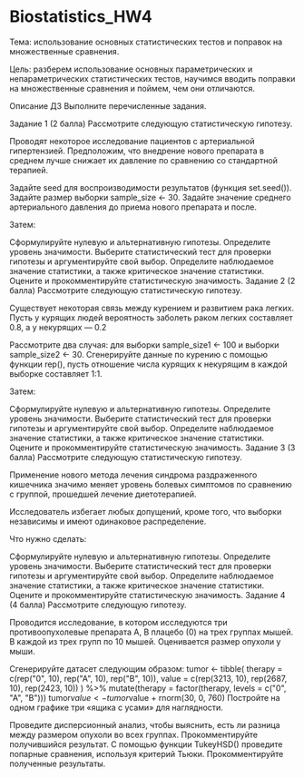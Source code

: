 # Biostatistics_HW4

Тема: использование основных статистических тестов и поправок на множественные сравнения.

Цель: разберем использование основных параметрических и непараметрических статистических тестов, научимся вводить поправки на множественные сравнения и поймем, чем они отличаются.

Описание ДЗ
Выполните перечисленные задания.

Задание 1 (2 балла)
Рассмотрите следующую статистическую гипотезу.

Проводят некоторое исследование пациентов с артериальной гипертензией. Предположим, что внедрение нового препарата в среднем лучше снижает их давление по сравнению со стандартной терапией.

Задайте seed для воспроизводимости результатов (функция set.seed()). Задайте размер выборки sample_size <- 30. Задайте значение среднего артериального давления до приема нового препарата и после.

Затем:

Сформулируйте нулевую и альтернативную гипотезы.
Определите уровень значимости.
Выберите статистический тест для проверки гипотезы и аргументируйте свой выбор.
Определите наблюдаемое значение статистики, а также критическое значение статистики.
Оцените и прокомментируйте статистическую значимость.
Задание 2 (2 балла)
Рассмотрите следующую статистическую гипотезу.

Существует некоторая связь между курением и развитием рака легких. Пусть у курящих людей вероятность заболеть раком легких составляет 0.8, а у некурящих — 0.2

Рассмотрите два случая: для выборки sample_size1 <- 100 и выборки sample_size2 <- 30. Сгенерируйте данные по курению с помощью функции rep(), пусть отношение числа курящих к некурящим в каждой выборке составляет 1:1.

Затем:

Сформулируйте нулевую и альтернативную гипотезы.
Определите уровень значимости.
Выберите статистический тест для проверки гипотезы и аргументируйте свой выбор.
Определите наблюдаемое значение статистики, а также критическое значение статистики.
Оцените и прокомментируйте статистическую значимость.
Задание 3 (3 балла)
Рассмотрите следующую статистическую гипотезу.

Применение нового метода лечения синдрома раздраженного кишечника значимо меняет уровень болевых симптомов по сравнению с группой, прошедшей лечение диетотерапией.

Исследователь избегает любых допущений, кроме того, что выборки независимы и имеют одинаковое распределение.

Что нужно сделать:

Сформулируйте нулевую и альтернативную гипотезы.
Определите уровень значимости.
Выберите статистический тест для проверки гипотезы и аргументируйте свой выбор.
Определите наблюдаемое значение статистики, а также критическое значение статистики.
Оцените и прокомментируйте статистическую значимость.
Задание 4 (4 балла)
Рассмотрите следующую гипотезу.

Проводится исследование, в котором исследуются три противоопухолевые препарата A, B плацебо (0) на трех группах мышей. В каждой из трех групп по 10 мышей.  Оценивается размер опухоли у мыши.

Сгенерируйте датасет следующим образом:
tumor <- tibble(
  therapy = c(rep("0", 10), rep("A", 10), rep("B", 10)),
  value = c(rep(3213, 10), rep(2687, 10), rep(2423, 10))
) %>%
  mutate(therapy = factor(therapy, levels = c("0", "A", "B")))
tumor$value <- tumor$value + rnorm(30, 0, 760)
Постройте на одном графике три «ящика с усами» для наглядности.

Проведите дисперсионный анализ, чтобы выяснить, есть ли разница между размером опухоли во всех группах. 
Прокомментируйте получившийся результат.
С помощью функции TukeyHSD() проведите попарные сравнения, используя критерий Тьюки.
Прокомментируйте полученные результаты.
